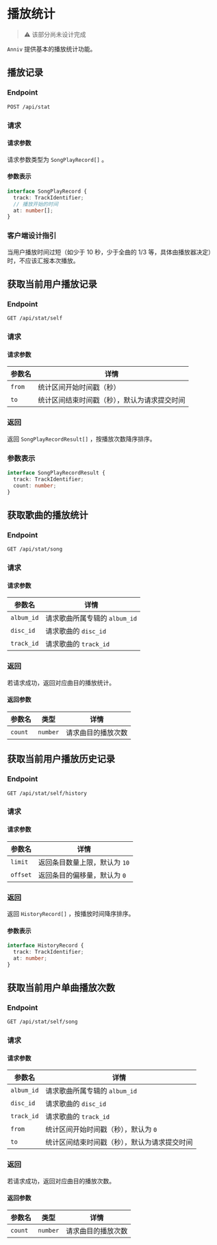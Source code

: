 # 播放统计

> ⚠️ 该部分尚未设计完成

`Anniv` 提供基本的播放统计功能。

## 播放记录

### Endpoint

`POST /api/stat`

### 请求

#### 请求参数

请求参数类型为 `SongPlayRecord[]` 。

#### 参数表示

```ts
interface SongPlayRecord {
  track: TrackIdentifier;
  // 播放开始的时间
  at: number[];
}
```

### 客户端设计指引

当用户播放时间过短（如少于 10 秒，少于全曲的 1/3 等，具体由播放器决定）时，不应该汇报本次播放。

## 获取当前用户播放记录

### Endpoint

`GET /api/stat/self`

### 请求

#### 请求参数

| 参数名 | 详情                                         |
| ------ | -------------------------------------------- |
| `from` | 统计区间开始时间戳（秒）                     |
| `to`   | 统计区间结束时间戳（秒），默认为请求提交时间 |

### 返回

返回 `SongPlayRecordResult[]` ，按播放次数降序排序。

### 参数表示

```typescript
interface SongPlayRecordResult {
  track: TrackIdentifier;
  count: number;
}
```

## 获取歌曲的播放统计

### Endpoint

`GET /api/stat/song`

### 请求

#### 请求参数

| 参数名     | 详情                          |
| ---------- | ----------------------------- |
| `album_id` | 请求歌曲所属专辑的 `album_id` |
| `disc_id`  | 请求歌曲的 `disc_id`          |
| `track_id` | 请求歌曲的 `track_id`         |

### 返回

若请求成功，返回对应曲目的播放统计。

#### 返回参数

| 参数名  | 类型     | 详情               |
| ------- | -------- | ------------------ |
| `count` | `number` | 请求曲目的播放次数 |

## 获取当前用户播放历史记录

### Endpoint

`GET /api/stat/self/history`

### 请求

#### 请求参数

| 参数名   | 详情                          |
| -------- | ----------------------------- |
| `limit`  | 返回条目数量上限，默认为 `10` |
| `offset` | 返回条目的偏移量，默认为 `0`  |

### 返回

返回 `HistoryRecord[]` ，按播放时间降序排序。

#### 参数表示

```typescript
interface HistoryRecord {
  track: TrackIdentifier;
  at: number;
}
```

## 获取当前用户单曲播放次数

### Endpoint

`GET /api/stat/self/song`

### 请求

#### 请求参数

| 参数名     | 详情                                         |
| ---------- | -------------------------------------------- |
| `album_id` | 请求歌曲所属专辑的 `album_id`                |
| `disc_id`  | 请求歌曲的 `disc_id`                         |
| `track_id` | 请求歌曲的 `track_id`                        |
| `from`     | 统计区间开始时间戳（秒），默认为 `0`         |
| `to`       | 统计区间结束时间戳（秒），默认为请求提交时间 |

### 返回

若请求成功，返回对应曲目的播放次数。

#### 返回参数

| 参数名  | 类型     | 详情               |
| ------- | -------- | ------------------ |
| `count` | `number` | 请求曲目的播放次数 |
